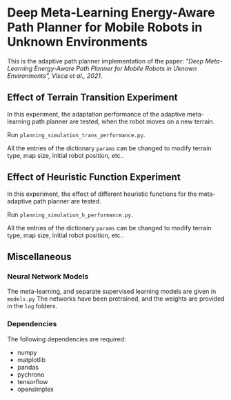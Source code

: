 # Deep Meta-Learning Energy-Aware Path Planner for Mobile Robots in Unknown Environments
This is the adaptive path planner implementation of the paper: *"Deep Meta-Learning Energy-Aware Path Planner for Mobile Robots in Uknown Environments", Visca et al., 2021*.

## Effect of Terrain Transition Experiment
In this experiment, the adaptation performance of the adaptive meta-learning path planner are tested, when the robot moves on a new terrain.

Run `planning_simulation_trans_performance.py`.

All the entries of the dictionary `params` can be changed to modify terrain type, map size, initial robot position, etc..

## Effect of Heuristic Function Experiment
In this experiment, the effect of different heuristic functions for the meta-adaptive path planner are tested.

Run `planning_simulation_h_performance.py`.

All the entries of the dictionary `params` can be changed to modify terrain type, map size, initial robot position, etc..

## Miscellaneous
### Neural Network Models
The meta-learning, and separate supervised learning models are given in `models.py`
The networks have been pretrained, and the weights are provided in the `log` folders.

### Dependencies
The following dependencies are required:
- numpy
- matplotlib
- pandas
- pychrono
- tensorflow
- opensimplex


